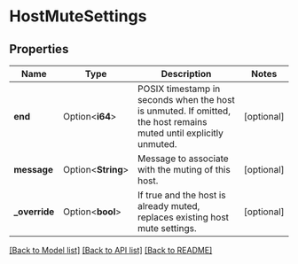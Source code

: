 # HostMuteSettings

## Properties

Name | Type | Description | Notes
------------ | ------------- | ------------- | -------------
**end** | Option<**i64**> | POSIX timestamp in seconds when the host is unmuted. If omitted, the host remains muted until explicitly unmuted. | [optional]
**message** | Option<**String**> | Message to associate with the muting of this host. | [optional]
**_override** | Option<**bool**> | If true and the host is already muted, replaces existing host mute settings. | [optional]

[[Back to Model list]](../README.md#documentation-for-models) [[Back to API list]](../README.md#documentation-for-api-endpoints) [[Back to README]](../README.md)


